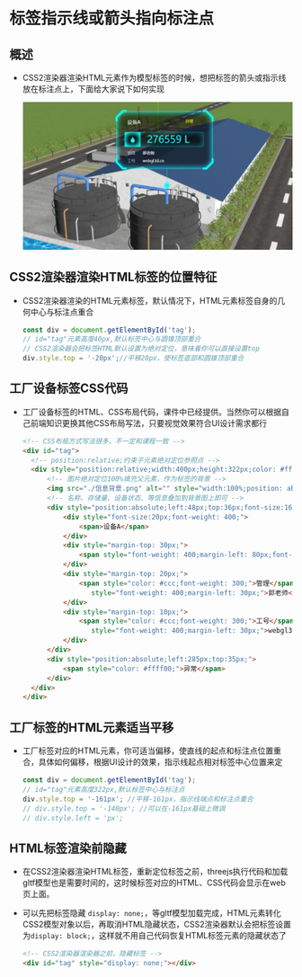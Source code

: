 # 标签指示线或箭头指向标注点

## 概述

+ CSS2渲染器渲染HTML元素作为模型标签的时候，想把标签的箭头或指示线放在标注点上，下面给大家说下如何实现

  ![标签指示线指向标注点](images/标签指示线指向标注点.jpg)

## CSS2渲染器渲染HTML标签的位置特征

+ CSS2渲染器渲染的HTML元素标签，默认情况下，HTML元素标签自身的几何中心与标注点重合

  ```js
  const div = document.getElementById('tag');
  // id="tag"元素高度40px,默认标签中心与圆锥顶部重合
  // CSS2渲染器会把标签HTML默认设置为绝对定位，意味着你可以直接设置top
  div.style.top = '-20px';//平移20px，使标签底部和圆锥顶部重合
  ```

## 工厂设备标签CSS代码

+ 工厂设备标签的HTML、CSS布局代码，课件中已经提供。当然你可以根据自己前端知识更换其他CSS布局写法，只要视觉效果符合UI设计需求都行

  ```html
  <!-- CSS布局方式写法很多，不一定和课程一致 -->
  <div id="tag">
    <!-- position:relative;约束子元素绝对定位参照点 -->
    <div style="position:relative;width:400px;height:322px;color: #fff;">
        <!-- 图片绝对定位100%填充父元素，作为标签的背景 -->
        <img src="./信息背景.png" alt="" style="width:100%;position: absolute;left: 0px;top: 0px;">
        <!-- 名称、存储量、设备状态、等信息叠加到背景图上即可 -->
        <div style="position:absolute;left:48px;top:36px;font-size:16px;">
            <div style="font-size:20px;font-weight: 400;">
                <span>设备A</span>
            </div>
            <div style="margin-top: 30px;">
                <span style="font-weight: 400;margin-left: 80px;font-size: 40px;color: #00ffff;">276559 L</span>
            </div>
            <div style="margin-top: 20px;">
                <span style="color: #ccc;font-weight: 300;">管理</span><span
                   style="font-weight: 400;margin-left: 30px;">郭老师</span>
            </div>
            <div style="margin-top: 10px;">
                <span style="color: #ccc;font-weight: 300;">工号</span><span
                   style="font-weight: 400;margin-left: 30px;">webgl3d.cn</span>
            </div>
        </div>
        <div style="position:absolute;left:285px;top:35px;">
            <span style="color: #ffff00;">异常</span>
        </div>
    </div>
  </div>
  ```

## 工厂标签的HTML元素适当平移

+ 工厂标签对应的HTML元素，你可适当偏移，使直线的起点和标注点位置重合，具体如何偏移，根据UI设计的效果，指示线起点相对标签中心位置来定

  ```js
  const div = document.getElementById('tag');
  // id="tag"元素高度322px,默认标签中心与标注点
  div.style.top = '-161px'; //平移-161px，指示线端点和标注点重合
  // div.style.top = '-140px'; //可以在-161px基础上微调
  // div.style.left = 'px';
  ```

## HTML标签渲染前隐藏

+ 在CSS2渲染器渲染HTML标签，重新定位标签之前，threejs执行代码和加载gltf模型也是需要时间的，这时候标签对应的HTML、CSS代码会显示在web页上面。

+ 可以先把标签隐藏 `display: none;`，等gltf模型加载完成，HTML元素转化CSS2模型对象以后，再取消HTML隐藏状态，CSS2渲染器默认会把标签设置为`display: block;`，这样就不用自己代码恢复HTML标签元素的隐藏状态了

  ```html
  <!-- CSS2渲染器渲染器之前，隐藏标签 -->
  <div id="tag" style="display: none;"></div>
  ```
